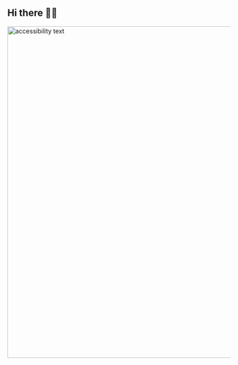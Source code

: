## Hi there 👋:raised_eyebrow:	
<!-- oma github overview etusivu, että vähä kuin mainostaa itsetnsä ja pieni tervehdys kukakin käy tässä tunnuksella/ sivustolla onkaan -->

<p align="auto">
  <img src="https://wallpaperaccess.com/full/5374040.jpg" width="750" height="auto" alt="accessibility text">
</p>

<!-- laskuri vähä kuin monta kertaa ulkopuoliset henkilöt on käynnyt vilkaisee github x-käyttäjän sivustolla esim. harjoituksia, projektia tai yms dataa 
![Visitor Count](https://profile-counter.glitch.me/{zhaotan18x}/count.svg) 

HUOM! tämä on malli pohja
![Visitor Count](https://profile-counter.glitch.me/{YOUR USER}/count.svg)

-->

<!--
**zhaotan18x/zhaotan18x** is a ✨ _special_ ✨ repository because its `README.md` (this file) appears on your GitHub profile.

Here are some ideas to get you started:

- 🔭 I’m currently working on ...
- 🌱 I’m currently learning ...
- 👯 I’m looking to collaborate on ...
- 🤔 I’m looking for help with ...
- 💬 Ask me about ...
- 📫 How to reach me: ...
- 😄 Pronouns: ...
- ⚡ Fun fact: ...
-->
